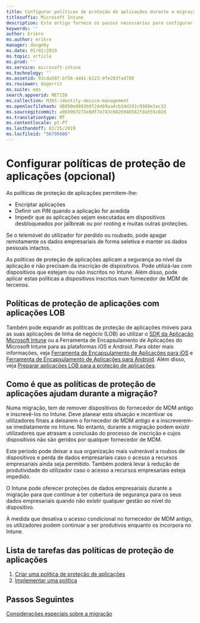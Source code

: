 ```yaml
---
title: Configurar políticas de proteção de aplicações durante a migração do Intune
titlesuffix: Microsoft Intune
description: Este artigo fornece os passos necessários para configurar as políticas de proteção de aplicações durante uma migração do Microsoft Intune.
keywords: ''
author: Erikre
ms.author: erikre
manager: dougeby
ms.date: 01/02/2019
ms.topic: article
ms.prod: ''
ms.service: microsoft-intune
ms.technology: ''
ms.assetid: 93cda587-bf56-4d41-b123-9fe203fad788
ms.reviewer: dagerrit
ms.suite: ems
search.appverid: MET150
ms.collection: M365-identity-device-management
ms.openlocfilehash: d8850e008368f24d69aa4cb34d191c9389e1ec32
ms.sourcegitcommit: a9bb967273e8df7e743c9826948582fda555c02d
ms.translationtype: MT
ms.contentlocale: pt-PT
ms.lasthandoff: 02/25/2019
ms.locfileid: "56795686"
---
```

# <a name="configure-app-protection-policies-optional"></a>Configurar políticas de proteção de aplicações (opcional)


As políticas de proteção de aplicações permitem-lhe:
* Encriptar aplicações
* Definir um PIN quando a aplicação for acedida
* Impedir que as aplicações sejam executadas em dispositivos desbloqueados por jailbreak ou por rooting e muitas outras proteções.

Se o telemóvel do utilizador for perdido ou roubado, pode apagar remotamente os dados empresariais de forma seletiva e manter os dados pessoais intactos.

As políticas de proteção de aplicações aplicam a segurança ao nível da aplicação e não precisam da inscrição de dispositivos. Pode utilizá-las com dispositivos que estejam ou não inscritos no Intune. Além disso, pode aplicar estas políticas a dispositivos inscritos num fornecedor de MDM de terceiros.

## <a name="app-protection-policies-with-lob-apps"></a>Políticas de proteção de aplicações com aplicações LOB

Também pode expandir as políticas de proteção de aplicações móveis para as suas aplicações de linha de negócio (LOB) ao utilizar o [SDK da Aplicação Microsoft Intune](app-sdk-get-started.md) ou a Ferramenta de Encapsulamento de Aplicações do Microsoft Intune para as plataformas iOS e Android. Para obter mais informações, veja [Ferramenta de Encapsulamento de Aplicações para iOS](app-wrapper-prepare-ios.md) e [Ferramenta de Encapsulamento de Aplicações para Android](app-wrapper-prepare-android.md). Além disso, veja [Preparar aplicações LOB para a proteção de aplicações](apps-prepare-mobile-application-management.md).

## <a name="how-do-app-protection-policies-help-during-migration"></a>Como é que as políticas de proteção de aplicações ajudam durante a migração?

Numa migração, tem de remover dispositivos do fornecedor de MDM antigo e inscrevê-los no Intune. Deve planear esta situação e incentivar os utilizadores finais a deixarem o fornecedor de MDM antigo e a inscreverem-se imediatamente no Intune. No entanto, durante a migração podem existir utilizadores que atrasam a conclusão do processo de inscrição e cujos dispositivos não são geridos por qualquer fornecedor de MDM.

Este período pode deixar a sua organização mais vulnerável a roubos de dispositivos e perda de dados empresariais caso o acesso a recursos empresariais ainda seja permitido. Também poderá levar à redução de produtividade do utilizador caso o acesso a recursos empresariais esteja impedido.

O Intune pode oferecer proteções de dados empresariais durante a migração para que continue a ter cobertura de segurança para os seus dados empresariais quando não existir qualquer gestão ao nível do dispositivo.

À medida que desativa o acesso condicional no fornecedor de MDM antigo, os utilizadores podem continuar a ser produtivos enquanto os incorpora no Intune.

## <a name="task-list-for-app-protection-policies"></a>Lista de tarefas das políticas de proteção de aplicações

1. [Criar uma política de proteção de aplicações](app-protection-policies.md#create-an-app-protection-policy)
2. [Implementar uma política](app-protection-policies.md#deploy-a-policy-to-users)


## <a name="next-steps"></a>Passos Seguintes

[Considerações especiais sobre a migração](migration-guide-considerations.md)
